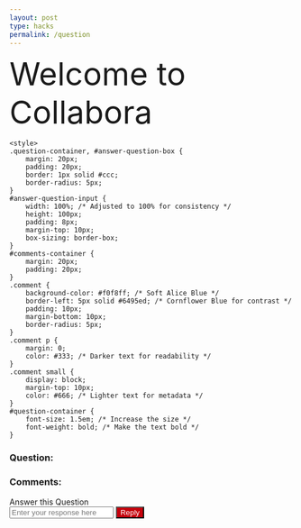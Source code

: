 ```yaml
---
layout: post
type: hacks
permalink: /question
---
```

 <span style="font-size:4em;">Welcome to Collabora</span>


<html lang="en">
<head>
    <meta charset="UTF-8">
    <title>Question Page</title>
   
    <style>
    .question-container, #answer-question-box {
        margin: 20px;
        padding: 20px;
        border: 1px solid #ccc;
        border-radius: 5px;
    }
    #answer-question-input {
        width: 100%; /* Adjusted to 100% for consistency */
        height: 100px;
        padding: 8px;
        margin-top: 10px;
        box-sizing: border-box;
    }
    #comments-container {
        margin: 20px;
        padding: 20px;
    }
    .comment {
        background-color: #f0f8ff; /* Soft Alice Blue */
        border-left: 5px solid #6495ed; /* Cornflower Blue for contrast */
        padding: 10px;
        margin-bottom: 10px;
        border-radius: 5px;
    }
    .comment p {
        margin: 0;
        color: #333; /* Darker text for readability */
    }
    .comment small {
        display: block;
        margin-top: 10px;
        color: #666; /* Lighter text for metadata */
    }
    #question-container {
        font-size: 1.5em; /* Increase the size */
        font-weight: bold; /* Make the text bold */
    }
</style>

</head>
<body>

<div id="question-container" class="question-container">
<h3>Question:</h3>
    <!-- Question will be inserted here -->
</div>
<div id="comments-container">
    <h3>Comments:</h3>
    <!-- Comments will be inserted here -->
</div>
<script>
    function reply_api(){
        var myHeaders = new Headers();
        myHeaders.append("Content-Type", "application/json");

        const questionId = new URLSearchParams(window.location.search).get('questionId');
        const replyText = document.getElementById('answer-question-input').value;

        var raw = JSON.stringify({
            "parentPostId": questionId,
            "note": replyText,
            "uid": "toby"
            });

        var requestOptions = {
            method: 'POST',
            headers: myHeaders,
            body: raw,
            redirect: 'follow'
            };
              fetch("http://127.0.0.1:8091/api/post/", requestOptions)
                .then(response => {
                    if (response.ok) {
                        console.log("Reply Received");
                        alert("Your reply has been received.");
                        window.location.reload();

                    } else {
                        console.error("Reply failed");
                        // You can handle failed login attempts here
                        const errorMessageDiv = document.getElementById('errorMessage');
                        errorMessageDiv.innerHTML = '<label style="color: red;">Reply Failed</label>';
                    }
                })
    }
    
    async function fetchQuestion(questionId) {
        try {
            const response = await fetch(`http://127.0.0.1:8091/api/post?id=${questionId}`);
            if (!response.ok) {
                throw new Error(`Error: ${response.statusText}`);
            }
            const data = await response.json();
            return data.note; // Assuming the API returns an object with a 'note' property
        } catch (error) {
            console.error('Fetching question failed:', error);
            return "Question not found or there was an error fetching the question.";
        }
    }

    async function fetchAndDisplayComments(questionId) {
        const commentsContainer = document.getElementById('comments-container');
        try {
            const response = await fetch(`http://127.0.0.1:8091/api/post?parentPostId=${questionId}`);
            if (!response.ok) {
                throw new Error(`Error: ${response.statusText}`);
            }
            const comments = await response.json();
            if (comments.length > 0) {
                const commentsHTML = comments.map(comment => `
                    <div class="comment">
                        <p>${comment.note}</p>
                        <small>By: ${comment.userID}</small>
                    </div>
                `).join('');
                commentsContainer.innerHTML += commentsHTML;
            } else {
                commentsContainer.innerHTML += '<p>No comments found.</p>';
            }
        } catch (error) {
            console.error('Fetching comments failed:', error);
            commentsContainer.innerHTML += '<p>Error fetching comments.</p>';
        }
    }

    async function displayQuestion() {
        // Extracting questionId from URL parameters
        const urlParams = new URLSearchParams(window.location.search);
        const questionId = urlParams.get('questionId');
        
        // Fetch the question based on questionId and display it
        const questionText = await fetchQuestion(questionId);
        document.getElementById('question-container').innerHTML += questionText;

        // Fetch and display comments for the question
        await fetchAndDisplayComments(questionId);
        
    }

    // Call displayQuestion when the page loads
    window.onload = displayQuestion;


</script>

<div id="errorMessage"></div>
<form action= "javascript:reply_api()">
<div id="answer-question-box">
    <span>Answer this Question</span><br>
    <input type="text" id="answer-question-input" placeholder="Enter your response here">
    <button id="response-button" style="background-color: #c5000c; color: white;" >Reply</button>

</div>
</form>
</body>
</html>
